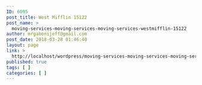 ```yaml
---
ID: 6095
post_title: West Mifflin 15122
post_name: >
  moving-services-moving-services-moving-services-westmifflin-15122
author: mrgabonijeff@gmail.com
post_date: 2018-03-28 01:46:40
layout: page
link: >
  http://localhost/wordpress/moving-services-moving-services-moving-services-westmifflin-15122/
published: true
tags: [ ]
categories: [ ]
---
```

